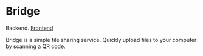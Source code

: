 # Bridge

Backend. [Frontend](https://github.com/cycastic-cumberland/bridge-frontend.git)

Bridge is a simple file sharing service.
Quickly upload files to your computer by scanning a QR code.
